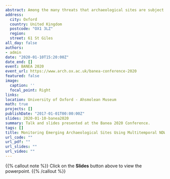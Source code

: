 ```yaml
---
abstract: Among the many threats that archaeological sites are subject to in the Middle East and North Africa (MENA) region, dam construction and artificial lakes formation have been some of the most common since the last 50 years. Notwithstanding past archaeological surveys and salvage excavations in threatened areas, the formation of artificial reservoirs often results in the permanent loss of archaeological data. However, recent evidence from the Mosul dam lake has shown that a sharp fall of the water level due to climatic events or dam management, could lead to the emerging of some archaeological sites from the water, allowing for their brief and targeted investigation. Reservoir water level change is not unique to the Mosul dam, but it is a phenomenon affecting most of the artificial lakes of present-day Iraq. However, to know in advance which sites will be affected by the retraction of reservoirs can be a difficult task, especially without field investigation or high-resolution satellite images. The present paper will try to monitor “patterns” of emerging archaeological sites in the Mosul, Haditha and Hamrin lakes using multitemporal medium-resolution satellite images, combined to obtain spectral indexes for different years. The Normalized Difference Water Index (NDWI) is suitable for differentiating between water bodies and other land surfaces, and together with a pixel analysis of Landsat and Sentinel-2 images it can provide a mean for highlighting whether an archaeological site is submerged or not. The results from this analysis will then be evaluated using high-resolution images for specific years and locations, as indicated by remote sensing. Understanding emersion “patterns” of known archaeological sites can provide a useful tool for targeted rescue excavation, possibly expanding the knowledge on the archaeological record of the regions under study.
address:
  city: Oxford
  country: United Kingdom
  postcode: "OX1 3LZ"
  region: 
  street: 61 St Giles
all_day: false
authors:
- admin
date: "2020-01-10T15:20:00Z"
date_end: []
event: BANEA 2020
event_url: https://www.arch.ox.ac.uk/banea-conference-2020
featured: false
image:
  caption: ''
  focal_point: Right
links:
location: University of Oxford - Ahsmolean Museum
math: true
projects: []
publishDate: "2017-01-01T00:00:00Z"
slides: 2020-01-10-banea2020
summary: Talk and slides presented at the Banea 2020 Conference.
tags: []
title: Monitoring Emerging Archaeological Sites Using Multitemporal NDWI - Case Studies from Iraq.
url_code: ""
url_pdf: ""
url_slides: ""
url_video: ""
---
```


{{% callout note %}}
Click on the **Slides** button above to view the powerpoint.
{{% /callout %}}

